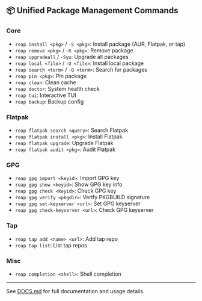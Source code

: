 ## 📦 Unified Package Management Commands

### Core
- `reap install <pkg>` / `-S <pkg>`: Install package (AUR, Flatpak, or tap)
- `reap remove <pkg>` / `-R <pkg>`: Remove package
- `reap upgradeall` / `-Syu`: Upgrade all packages
- `reap local <file>` / `-U <file>`: Install local package
- `reap search <term>` / `-Q <term>`: Search for packages
- `reap pin <pkg>`: Pin package
- `reap clean`: Clean cache
- `reap doctor`: System health check
- `reap tui`: Interactive TUI
- `reap backup`: Backup config

### Flatpak
- `reap flatpak search <query>`: Search Flatpak
- `reap flatpak install <pkg>`: Install Flatpak
- `reap flatpak upgrade`: Upgrade Flatpak
- `reap flatpak audit <pkg>`: Audit Flatpak

### GPG
- `reap gpg import <keyid>`: Import GPG key
- `reap gpg show <keyid>`: Show GPG key info
- `reap gpg check <keyid>`: Check GPG key
- `reap gpg verify <pkgdir>`: Verify PKGBUILD signature
- `reap gpg set-keyserver <url>`: Set GPG keyserver
- `reap gpg check-keyserver <url>`: Check GPG keyserver

### Tap
- `reap tap add <name> <url>`: Add tap repo
- `reap tap list`: List tap repos

### Misc
- `reap completion <shell>`: Shell completion

---

See [DOCS.md](./DOCS.md) for full documentation and usage details.

